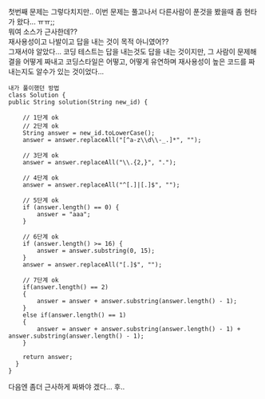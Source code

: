 첫번째 문제는 그렇다치지만.. 이번 문제는 풀고나서 다른사람이 푼것을 봤을때 좀 현타가 왔다... ㅠㅠ;; <br>
뭐여 소스가 근사한데?? <br>
재사용성이고 나발이고 답을 내는 것이 목적 아니였어?? <br>
그재서야 알았다... 
코딩 테스트는 답을 내는것도 답을 내는 것이지만, 그 사람이 문제해결을 어떻게 짜내고 코딩스타일은 어떻고, 어떻게 유연하며 재사용성이 높은 코드를 짜내는지도 알수가 있는 것이었다... <br> 

    내가 풀이했던 방법
    class Solution {
    public String solution(String new_id) {

        // 1단계 ok
        // 2단계 ok
        String answer = new_id.toLowerCase();
        answer = answer.replaceAll("[^a-z\\d\\-_.]*", "");

        // 3단계 ok 
        answer = answer.replaceAll("\\.{2,}", ".");

        // 4단계 ok
        answer = answer.replaceAll("^[.]|[.]$", "");

        // 5단계 ok 
        if (answer.length() == 0) {
            answer = "aaa";
        }

        // 6단계 ok 
        if (answer.length() >= 16) {
            answer = answer.substring(0, 15);
        }
        answer = answer.replaceAll("[.]$", "");

        // 7단계 ok 
        if(answer.length() == 2) 
        {
            answer = answer + answer.substring(answer.length() - 1);
        }
        else if(answer.length() == 1) 
        {
            answer = answer + answer.substring(answer.length() - 1) + answer.substring(answer.length() - 1);
        }       

        return answer;
      }
    }


다음엔 좀더 근사하게 짜봐야 겠다... 후.. 




